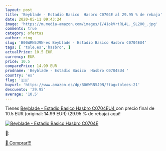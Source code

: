 ```yaml
---
layout: post
title: 'Beyblade - Estadio Basico  Hasbro C0704E al 29.95 % de rebaja'
date: 2020-05-11 09:43:24
image: 'https://m.media-amazon.com/images/I/41okVrtRL4L._SL200_.jpg'
comments: true
category: ofertas
author: ring
slug: 'B06WRN5J9N-es Beyblade - Estadio Basico Hasbro C0704EU4'
tags: [ 'tole.es','hasbro', ]
actualPrice: 10.5 EUR
currency: EUR
price: 10.5
comparePrice: 14.99 EUR
prodname: 'Beyblade - Estadio Basico  Hasbro C0704EU4 '
country: 'es'
flag: '🇪🇸'
buyurl: 'https://www.amazon.es/dp/B06WRN5J9N/?tag=tolees-21'
descuento: '29.95'
average: '10.5'
---
```


Tienes [Beyblade - Estadio Basico  Hasbro C0704EU4 ](https://www.amazon.es/dp/B06WRN5J9N/?tag=tolees-21) con precio final de  10.5 EUR (original: 14.99 EUR) (29.95 %  de rebaja) aqui!

[![Beyblade - Estadio Basico  Hasbro C0704E](https://m.media-amazon.com/images/I/41okVrtRL4L._SL200_.jpg)](https://www.amazon.es/dp/B06WRN5J9N/?tag=tolees-21)

🔎:


[🛒 Comprar!!!](https://www.amazon.es/dp/B06WRN5J9N/?tag=tolees-21)
